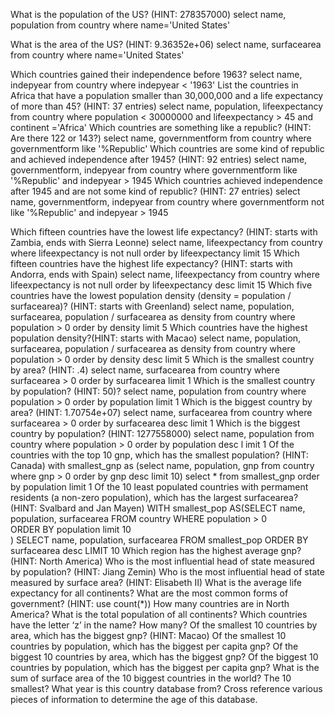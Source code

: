 What is the population of the US? (HINT: 278357000)
     select name, population
    from country
    where name='United States'

What is the area of the US? (HINT: 9.36352e+06)
    select name, surfacearea
    from country
    where name='United States'

Which countries gained their independence before 1963?
     select name, indepyear
    from country
    where indepyear < '1963'
List the countries in Africa that have a population smaller than 30,000,000 and a life expectancy of more than 45? (HINT: 37 entries)
    select name, population, lifeexpectancy
    from country
    where population < 30000000
    and lifeexpectancy > 45
    and continent ='Africa'
Which countries are something like a republic? (HINT: Are there 122 or 143?)
    select name, governmentform
    from country
    where governmentform
    like '%Republic'
Which countries are some kind of republic and achieved independence after 1945? (HINT: 92 entries)
select name, governmentform, indepyear
    from country
    where governmentform 
    like '%Republic'
    and indepyear > 1945
Which countries achieved independence after 1945 and are not some kind of republic? (HINT: 27 entries)
select name, governmentform, indepyear
    from country
    where governmentform 
    not like '%Republic'
    and indepyear > 1945

Which fifteen countries have the lowest life expectancy? (HINT: starts with Zambia, ends with Sierra Leonne)
    select name, lifeexpectancy
    from country
    where lifeexpectancy is not null
    order by lifeexpectancy 
    limit 15 
Which fifteen countries have the highest life expectancy? (HINT: starts with Andorra, ends with Spain)
    select name, lifeexpectancy
    from country
    where lifeexpectancy is not null
    order by lifeexpectancy desc
    limit 15 
Which five countries have the lowest population density (density = population / surfacearea)? (HINT:    starts with Greenland)
    select name, population, surfacearea,
    population / surfacearea as density
    from country
    where population > 0
    order by density
    limit 5
Which countries have the highest population density?(HINT: starts with Macao)
    select name, population, surfacearea,
    population / surfacearea as density
    from country
    where population > 0
    order by density desc
    limit 5	
Which is the smallest country by area? (HINT: .4)
    select name, surfacearea
    from country
    where surfacearea > 0
    order by surfacearea
    limit 1	
Which is the smallest country by population? (HINT: 50)?
    select name, population
    from country
    where population > 0
    order by population
    limit 1	
Which is the biggest country by area? (HINT: 1.70754e+07)
    select name, surfacearea
    from country
    where surfacearea > 0
    order by surfacearea desc
    limit 1
Which is the biggest country by population? (HINT: 1277558000)
    select name, population
    from country
    where population > 0
    order by population desc
l   imit 1
Of the countries with the top 10 gnp, which has the smallest population? (HINT: Canada)
    with smallest_gnp as (select name, population, gnp
					  from country
					  where gnp > 0
					  order by gnp desc
					  limit 10)
					  select *
					  from smallest_gnp
					  order by population
					  limit 1
Of the 10 least populated countries with permament residents (a non-zero population), which has the largest surfacearea? (HINT: Svalbard and Jan Mayen)
    WITH smallest_pop AS(SELECT name, population, surfacearea
    FROM country
    WHERE population > 0					 
    ORDER BY population 
    limit 10					 
    )
    SELECT name, population, surfacearea
    FROM smallest_pop
    ORDER BY surfacearea desc 
    LIMIT 10
Which region has the highest average gnp? (HINT: North America)
Who is the most influential head of state measured by population? (HINT: Jiang Zemin)
Who is the most influential head of state measured by surface area? (HINT: Elisabeth II)
What is the average life expectancy for all continents?
What are the most common forms of government? (HINT: use count(*))
How many countries are in North America?
What is the total population of all continents?
Which countries have the letter ‘z’ in the name? How many?
Of the smallest 10 countries by area, which has the biggest gnp? (HINT: Macao)
Of the smallest 10 countries by population, which has the biggest per capita gnp?
Of the biggest 10 countries by area, which has the biggest gnp?
Of the biggest 10 countries by population, which has the biggest per capita gnp?
What is the sum of surface area of the 10 biggest countries in the world? The 10 smallest?
What year is this country database from? Cross reference various pieces of information to determine the age of this database.
